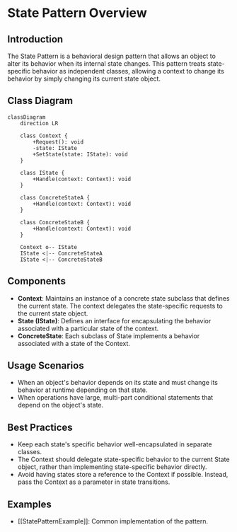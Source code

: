 # State Pattern Overview

## Introduction

The State Pattern is a behavioral design pattern that allows an object to alter its behavior when its internal state changes.
This pattern treats state-specific behavior as independent classes, allowing a context to change its behavior by simply changing its current state object.

## Class Diagram

```mermaid
classDiagram
    direction LR

    class Context {
        +Request(): void
        -state: IState
        +SetState(state: IState): void
    }

    class IState {
        +Handle(context: Context): void
    }

    class ConcreteStateA {
        +Handle(context: Context): void
    }

    class ConcreteStateB {
        +Handle(context: Context): void
    }

    Context o-- IState
    IState <|-- ConcreteStateA
    IState <|-- ConcreteStateB
```

## Components

* **Context**: Maintains an instance of a concrete state subclass that defines the current state.
The context delegates the state-specific requests to the current state object.
* **State (IState)**: Defines an interface for encapsulating the behavior associated with a particular state of the context.
* **ConcreteState**: Each subclass of State implements a behavior associated with a state of the Context.

## Usage Scenarios

* When an object's behavior depends on its state and must change its behavior at runtime depending on that state.
* When operations have large, multi-part conditional statements that depend on the object's state.

## Best Practices

* Keep each state's specific behavior well-encapsulated in separate classes.
* The Context should delegate state-specific behavior to the current State object, rather than implementing state-specific behavior directly.
* Avoid having states store a reference to the Context if possible.
Instead, pass the Context as a parameter in state transitions.

## Examples

* [[StatePatternExample]]:
Common implementation of the pattern.
